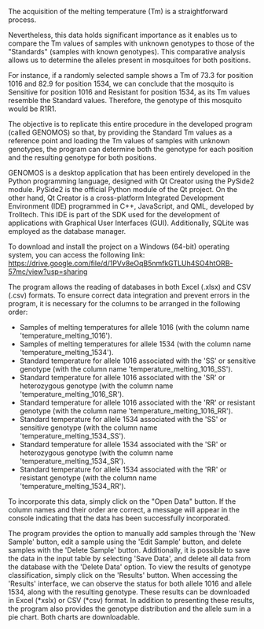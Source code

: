 The acquisition of the melting temperature (Tm) is a straightforward process. 

Nevertheless, this data holds significant importance as it enables us to compare the Tm values of samples with unknown genotypes to those of the "Standards" (samples with known genotypes). This comparative analysis allows us to determine the alleles present in mosquitoes for both positions.

For instance, if a randomly selected sample shows a Tm of 73.3 for position 1016 and 82.9 for position 1534, we can conclude that the mosquito is Sensitive for position 1016 and Resistant for position 1534, as its Tm values resemble the Standard values. Therefore, the genotype of this mosquito would be R1R1.

The objective is to replicate this entire procedure in the developed program (called GENOMOS) so that, by providing the Standard Tm values as a reference point and loading the Tm values of samples with unknown genotypes, the program can determine both the genotype for each position and the resulting genotype for both positions.

GENOMOS is a desktop application that has been entirely developed in the Python programming language, designed with Qt Creator using the PySide2 module. PySide2 is the official Python module of the Qt project. On the other hand, Qt Creator is a cross-platform Integrated Development Environment (IDE) programmed in C++, JavaScript, and QML, developed by Trolltech. This IDE is part of the SDK used for the development of applications with Graphical User Interfaces (GUI). Additionally, SQLite was employed as the database manager. 

To download and install the project on a Windows (64-bit) operating system, you can access the following link: 
https://drive.google.com/file/d/1PVv8eOqB5nmfkGTLUh4SO4htORB-57mc/view?usp=sharing

The program allows the reading of databases in both Excel (.xlsx) and CSV (.csv) formats. To ensure correct data integration and prevent errors in the program, it is necessary for the columns to be arranged in the following order:

* Samples of melting temperatures for allele 1016 (with the column name 'temperature_melting_1016').
* Samples of melting temperatures for allele 1534 (with the column name 'temperature_melting_1534').
* Standard temperature for allele 1016 associated with the 'SS' or sensitive genotype (with the column name 'temperature_melting_1016_SS').
* Standard temperature for allele 1016 associated with the 'SR' or heterozygous genotype (with the column name 'temperature_melting_1016_SR').
* Standard temperature for allele 1016 associated with the 'RR' or resistant genotype (with the column name 'temperature_melting_1016_RR').
* Standard temperature for allele 1534 associated with the 'SS' or sensitive genotype (with the column name 'temperature_melting_1534_SS').
* Standard temperature for allele 1534 associated with the 'SR' or heterozygous genotype (with the column name 'temperature_melting_1534_SR').
* Standard temperature for allele 1534 associated with the 'RR' or resistant genotype (with the column name 'temperature_melting_1534_RR').

To incorporate this data, simply click on the "Open Data" button. If the column names and their order are correct, a message will appear in the console indicating that the data has been successfully incorporated.

The program provides the option to manually add samples through the 'New Sample' button, edit a sample using the 'Edit Sample' button, and delete samples with the 'Delete Sample' button. Additionally, it is possible to save the data in the input table by selecting 'Save Data', and delete all data from the database with the 'Delete Data' option. To view the results of genotype classification, simply click on the 'Results' button. When accessing the 'Results' interface, we can observe the status for both allele 1016 and allele 1534, along with the resulting genotype. These results can be downloaded in Excel (*xslx) or CSV (*csv) format. In addition to presenting these results, the program also provides the genotype distribution and the allele sum in a pie chart. Both charts are downloadable.




